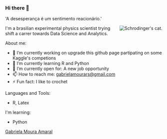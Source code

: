 ### Hi there 👋
<p>
 'A desesperança é um sentimento reacionário.'
</p>
<p>
<img align="right" data-visualcompletion="media-vc-image" alt="Schrodinger's cat." class="x85a59c x193iq5w x4fas0m x19kjcj4" referrerpolicy="origin-when-cross-origin" src="https://scontent.fbsb3-1.fna.fbcdn.net/v/t1.18169-9/24059014_1791529997586977_5708238458888041002_n.jpg?_nc_cat=110&amp;ccb=1-7&amp;_nc_sid=7f8c78&amp;_nc_eui2=AeFsu5gw6kaKMWcJMOx9VuiTOUPOJ0KwQoI5Q84nQrBCgkCQllc9T7_GjQQiFDZyHkX8dWRv6Vy6-7jFtLYBVyHY&amp;_nc_ohc=pcB_7D-i1YkAX99EE-k&amp;_nc_ht=scontent.fbsb3-1.fna&amp;oh=00_AfC6ZEvJarNlK9McP-8pr79wtB8ahVV1zzmD8VQvg-BXqw&amp;oe=65AD361E">
</p>

I'm a brasilian experimental physics scientist trying shift a carrer towards Data Science and Analytics. 

About me:
- 🔭 I’m currently working on upgrade this github page partipating on some Kaggle's competions
- 🌱 I’m currently learning R and Python
- 🤔 I’m currently open for: A new job opportunity
- 📫 How to reach me: gabrielamourars@gmail.com
- ⚡ Fun fact: I like to crochet

Languages and Tools:
- R, Latex

I'm learning:
- Python

<script src="https://platform.linkedin.com/badges/js/profile.js" async defer type="text/javascript"></script>
<div class="badge-base LI-profile-badge" data-locale="pt_BR" data-size="medium" data-theme="light" data-type="VERTICAL" data-vanity="gabriela-moura-amaral-474b09104" data-version="v1"><a class="badge-base__link LI-simple-link" href="https://br.linkedin.com/in/gabriela-moura-amaral-474b09104?trk=profile-badge">Gabriela Moura Amaral</a></div>
              
  
<!--
**GabrielaMourars/GabrielaMourars** is a ✨ _special_ ✨ repository because its `README.md` (this file) appears on your GitHub profile.

Here are some ideas to get you started:


- 👯 I’m looking to collaborate on ...
- 🤔 I’m looking for help with ...
- 💬 Ask me about some brasilian curiosits
- 
- 😄 Pronouns: ...

-->


<!--
<p>
<div align="center">
  <img src="https://img.shields.io/badge/-HTML-c58545?style=for-the-badge&logo=html5&logoColor=c58545&labelColor=282828">
  <img src="https://img.shields.io/badge/-CSS-d1a01f?style=for-the-badge&logo=css3&logoColor=d1a01f&labelColor=282828">
  <img src="https://img.shields.io/badge/-Python-98b982?style=for-the-badge&logo=python&logoColor=98b982&labelColor=282828">
</div>
</p>
<img align="right" alt="Coding" width="300" src="https://cdn.dribbble.com/users/1277312/screenshots/14733298/media/39b1045e593737587dd60e42c8422d1f.gif" > -->

